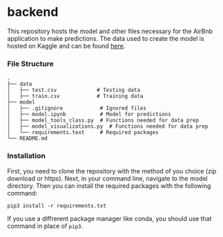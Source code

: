 # backend

This repository hosts the model and other files necessary for the AirBnb application to make predictions. The data used to create the model is hosted on Kaggle 
and can be found [here](https://www.kaggle.com/rudymizrahi/airbnb-listings-in-major-us-cities-deloitte-ml).

### File Structure
    .
    ├── data
    │   ├── test.csv             # Testing data
    │   ├── train.csv            # Training data
    ├── model                    
    │   ├── .gitignore            # Ignored files
    │   ├── model.ipynb           # Model for predictions
    │   ├── model_tools_class.py  # Functions needed for data prep
    │   ├── model_visualizations.py  # Functions needed for data prep
    │   └── requirements.text     # Required packages
    └── README.md
    
   
### Installation

First, you need to clone the repository with the method of you choice (zip download or https). 
Next, in your command line, navigate to the model directory. Then you can install the required packages with the following command:
```
pip3 install -r requirements.txt
```
If you use a diffrerent package manager like conda, you should use that command in place of ```pip3```.
